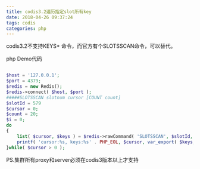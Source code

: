 ```yaml
---
title: codis3.2遍历指定slot所有key
date: 2018-04-26 09:37:24
tags: codis
categories: php
---
```


codis3.2不支持KEYS\* 命令，而官方有个SLOTSSCAN命令，可以替代。

php Demo代码

<!--more-->

```php

$host = '127.0.0.1';
$port = 4379;
$redis = new Redis();
$redis->connect( $host, $port );
#####SLOTSSCAN slotnum cursor [COUNT count]
$slotId = 579 
$cursor = 0;
$count = 20;
$i = 0;
do
{
	list( $cursor, $keys ) = $redis->rawCommand( 'SLOTSSCAN', $slotId, $cursor, 'COUNT', $count );
	printf( 'cursor:%s, keys:%s' . PHP_EOL, $cursor, var_export( $keys, true ) );
}while( $cursor > 0 );

```

PS.集群所有proxy和server必须在codis3版本以上才支持
